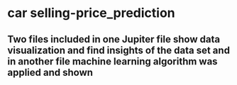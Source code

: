 # car selling-price_prediction
## Two files included in one Jupiter file show data visualization and find insights of the data set and in another file machine learning algorithm was applied and shown
